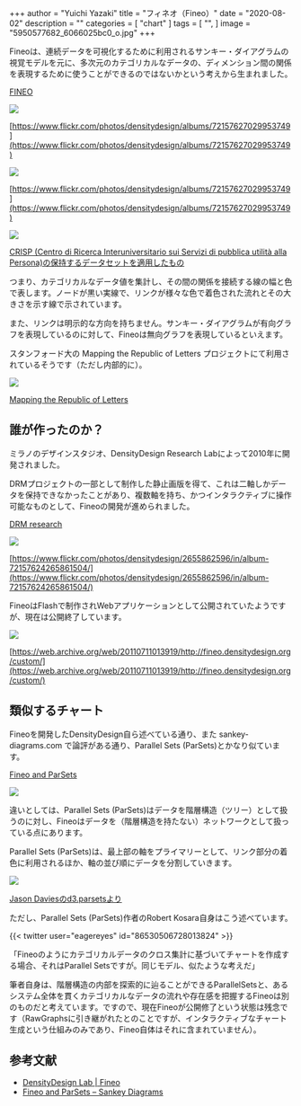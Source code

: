 +++
author = "Yuichi Yazaki"
title = "フィネオ（Fineo）"
date = "2020-08-02"
description = ""
categories = [
    "chart"
]
tags = [
    "",
]
image = "5950577682_6066025bc0_o.jpg"
+++

Fineoは、連続データを可視化するために利用されるサンキー・ダイアグラムの視覚モデルを元に、多次元のカテゴリカルなデータの、ディメンション間の関係を表現するために使うことができるのではないかという考えから生まれました。

<!--more-->

[FINEO](https://densitydesign.org/research/fineo/)

![](5950577682_6066025bc0_o.jpg)

[https://www.flickr.com/photos/densitydesign/albums/72157627029953749](https://www.flickr.com/photos/densitydesign/albums/72157627029953749)

![](5950577348_91a2524eaf_o.jpg)

[https://www.flickr.com/photos/densitydesign/albums/72157627029953749](https://www.flickr.com/photos/densitydesign/albums/72157627029953749)

![](Schermata-2011-09-01-a-12.20.27.png)



[CRISP (Centro di Ricerca Interuniversitario sui Servizi di pubblica utilità alla Persona)の保持するデータセットを適用したもの](https://www.crisp-org.it/)

つまり、カテゴリカルなデータ値を集計し、その間の関係を接続する線の幅と色で表します。ノードが黒い実線で、リンクが様々な色で着色された流れとその大きさを示す線で示されています。

また、リンクは明示的な方向を持ちません。サンキー・ダイアグラムが有向グラフを表現しているのに対して、Fineoは無向グラフを表現しているといえます。

スタンフォード大の Mapping the Republic of Letters プロジェクトにて利用されているそうです（ただし内部的に）。

![](panorama.jpg)

[Mapping the Republic of Letters](https://republicofletters.stanford.edu/#maps)

## 誰が作ったのか？

ミラノのデザインスタジオ、DensityDesign Research Labによって2010年に開発されました。

DRMプロジェクトの一部として制作した静止画版を得て、これは二軸しかデータを保持できなかったことがあり、複数軸を持ち、かつインタラクティブに操作可能なものとして、Fineoの開発が進められました。

[DRM research](https://densitydesign.org/research/drm/)

![](2655862596_dc161c57b8_o.jpg)

[https://www.flickr.com/photos/densitydesign/2655862596/in/album-72157624265861504/](https://www.flickr.com/photos/densitydesign/2655862596/in/album-72157624265861504/)

FineoはFlashで制作されWebアプリケーションとして公開されていたようですが、現在は公開終了しています。

![](fineo_flash.png)

[https://web.archive.org/web/20110711013919/http://fineo.densitydesign.org/custom/](https://web.archive.org/web/20110711013919/http://fineo.densitydesign.org/custom/)


## 類似するチャート

Fineoを開発したDensityDesign自ら述べている通り、また sankey-diagrams.com で論評がある通り、Parallel Sets (ParSets)とかなり似ています。

[Fineo and ParSets](https://www.sankey-diagrams.com/fineo-and-parsets/)

![](ParSets1.png)

違いとしては、Parallel Sets (ParSets)はデータを階層構造（ツリー）として扱うのに対し、Fineoはデータを（階層構造を持たない）ネットワークとして扱っている点にあります。

Parallel Sets (ParSets)は、最上部の軸をプライマリーとして、リンク部分の着色に利用されるほか、軸の並び順にデータを分割していきます。

![](ParSets2.png)

[Jason Daviesのd3.parsetsより](https://www.jasondavies.com/parallel-sets/)

ただし、Parallel Sets (ParSets)作者のRobert Kosara自身はこう述べています。

{{< twitter user="eagereyes" id="86530506728013824" >}}

「Fineoのようにカテゴリカルデータのクロス集計に基づいてチャートを作成する場合、それはParallel Setsですが。同じモデル、似たような考えだ」

筆者自身は、階層構造の内部を探索的に辿ることができるParallelSetsと、あるシステム全体を貫くカテゴリカルなデータの流れや存在感を把握するFineoは別のものだと考えています。ですので、現在Fineoが公開修了という状態は残念です（RawGraphsに引き継がれたとのことですが、インタラクティブなチャート生成という仕組みのみであり、Fineo自体はそれに含まれていません）。

## 参考文献

- [DensityDesign Lab | Fineo](http://densitydesign.org/research/fineo/)
- [Fineo and ParSets – Sankey Diagrams](http://www.sankey-diagrams.com/fineo-and-parsets/)